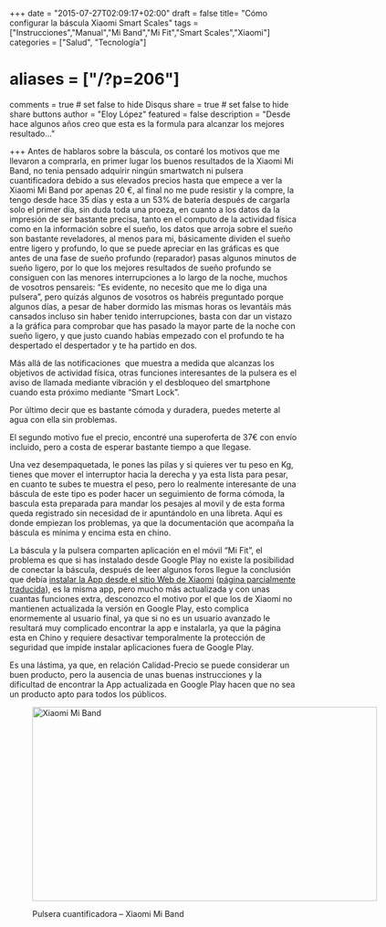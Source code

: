 +++
date = "2015-07-27T02:09:17+02:00"
draft = false
title= "Cómo configurar la báscula Xiaomi Smart Scales"
tags = ["Instrucciones","Manual","Mi Band","Mi Fit","Smart Scales","Xiaomi"]
categories = ["Salud", "Tecnología"]
# aliases = ["/?p=206"]
comments = true	# set false to hide Disqus
share = true	# set false to hide share buttons
author = "Eloy López"
featured = false
description = "Desde hace algunos años creo que esta es la formula para alcanzar los mejores resultado..."

+++
Antes de hablaros sobre la báscula, os contaré los motivos que me llevaron a comprarla, en primer lugar los buenos resultados de la Xiaomi Mi Band, no tenia pensado adquirir ningún smartwatch ni pulsera cuantificadora debido a sus elevados precios hasta que empece a ver la Xiaomi Mi Band por apenas 20 €, al final no me pude resistir y la compre, la tengo desde hace 35 días y esta a un 53% de batería después de cargarla solo el primer día, sin duda toda una proeza, en cuanto a los datos da la impresión de ser bastante precisa, tanto en el computo de la actividad física como en la información sobre el sueño, los datos que arroja sobre el sueño son bastante reveladores, al menos para mi, básicamente dividen el sueño entre ligero y profundo, lo que se puede apreciar en las gráficas es que antes de una fase de sueño profundo (reparador) pasas algunos minutos de sueño ligero, por lo que los mejores resultados de sueño profundo se consiguen con las menores interrupciones a lo largo de la noche, muchos de vosotros pensareis: &#8220;Es evidente, no necesito que me lo diga una pulsera&#8221;, pero quizás algunos de vosotros os habréis preguntado porque algunos días, a pesar de haber dormido las mismas horas os levantáis más cansados incluso sin haber tenido interrupciones, basta con dar un vistazo a la gráfica para comprobar que has pasado la mayor parte de la noche con sueño ligero, y que justo cuando habías empezado con el profundo te ha despertado el despertador y te ha partido en dos.

Más allá de las notificaciones  que muestra a medida que alcanzas los objetivos de actividad física, otras funciones interesantes de la pulsera es el aviso de llamada mediante vibración y el desbloqueo del smartphone cuando esta próximo mediante &#8220;Smart Lock&#8221;.

Por último decir que es bastante cómoda y duradera, puedes meterte al agua con ella sin problemas.

El segundo motivo fue el precio, encontré una superoferta de 37€ con envío incluido, pero a costa de esperar bastante tiempo a que llegase.

Una vez desempaquetada, le pones las pilas y si quieres ver tu peso en Kg, tienes que mover el interruptor hacia la derecha y ya esta lista para pesar, en cuanto te subes te muestra el peso, pero lo realmente interesante de una báscula de este tipo es poder hacer un seguimiento de forma cómoda, la bascula esta preparada para mandar los pesajes al movil y de esta forma queda registrado sin necesidad de ir apuntándolo en una libreta. Aquí es donde empiezan los problemas, ya que la documentación que acompaña la báscula es mínima y encima esta en chino.

La báscula y la pulsera comparten aplicación en el móvil &#8220;Mi Fit&#8221;, el problema es que si has instalado desde Google Play no existe la posibilidad de conectar la báscula, después de leer algunos foros llegue la conclusión que debía <a href="http://m.app.mi.com/detail/68548" target="_blank">instalar la App desde el sitio Web de Xiaomi</a> (<a href="https://translate.google.es/translate?hl=es&sl=zh-CN&tl=es&u=http%3A%2F%2Fm.app.mi.com%2Fdetail%2F68548" target="_blank">página parcialmente traducida</a>), es la misma app, pero mucho más actualizada y con unas cuantas funciones extra, desconozco el motivo por el que los de Xiaomi no mantienen actualizada la versión en Google Play, esto complica enormemente al usuario final, ya que si no es un usuario avanzado le resultará muy complicado encontrar la app e instalarla, ya que la página esta en Chino y requiere desactivar temporalmente la protección de seguridad que impide instalar aplicaciones fuera de Google Play.

Es una lástima, ya que, en relación Calidad-Precio se puede considerar un buen producto, pero la ausencia de unas buenas instrucciones y la dificultad de encontrar la App actualizada en Google Play hacen que no sea un producto apto para todos los públicos.<figure id="attachment_209" style="width: 604px" class="wp-caption aligncenter">

[<img class="size-large wp-image-209" src="/images/sh-v-2-1024x576.webpp" alt="Xiaomi Mi Band" width="604" height="340" srcset="/images/sh-v-2-300x16.webpbp 300w, /images/sh-v-2-1024x5.webpebp 1024w" sizes="(max-width: 604px) 100vw, 604px" />][1]<figcaption class="wp-caption-text">Pulsera cuantificadora &#8211; Xiaomi Mi Band</figcaption></figure>

 [1]: /images/sh-v-2.webpp
